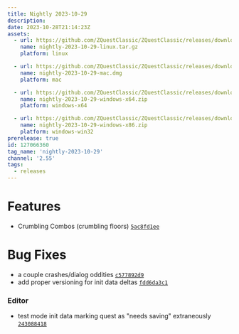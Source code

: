 ```yaml
---
title: Nightly 2023-10-29
description: 
date: 2023-10-28T21:14:23Z
assets: 
  - url: https://github.com/ZQuestClassic/ZQuestClassic/releases/download/nightly-2023-10-29/nightly-2023-10-29-linux.tar.gz
    name: nightly-2023-10-29-linux.tar.gz
    platform: linux

  - url: https://github.com/ZQuestClassic/ZQuestClassic/releases/download/nightly-2023-10-29/nightly-2023-10-29-mac.dmg
    name: nightly-2023-10-29-mac.dmg
    platform: mac

  - url: https://github.com/ZQuestClassic/ZQuestClassic/releases/download/nightly-2023-10-29/nightly-2023-10-29-windows-x64.zip
    name: nightly-2023-10-29-windows-x64.zip
    platform: windows-x64

  - url: https://github.com/ZQuestClassic/ZQuestClassic/releases/download/nightly-2023-10-29/nightly-2023-10-29-windows-x86.zip
    name: nightly-2023-10-29-windows-x86.zip
    platform: windows-win32
prerelease: true
id: 127066360
tag_name: 'nightly-2023-10-29'
channel: '2.55'
tags:
  - releases
---
```




# Features

- Crumbling Combos (crumbling floors) [`5ac8fd1ee`](https://github.com/ZQuestClassic/ZQuestClassic/commit/5ac8fd1ee4a5bccdd3fb9ac443adeb952df18633)

# Bug Fixes

- a couple crashes/dialog oddities [`c577892d9`](https://github.com/ZQuestClassic/ZQuestClassic/commit/c577892d9df760973d465a7e14d98b61c74e313b)
- add proper versioning for init data deltas [`fdd6da3c1`](https://github.com/ZQuestClassic/ZQuestClassic/commit/fdd6da3c1f746cc3d4bd892219dbd0e056f2fa7d)

### Editor

- test mode init data marking quest as "needs saving" extraneously [`243088418`](https://github.com/ZQuestClassic/ZQuestClassic/commit/243088418fa920f4b1837a30cd1f63fba668cceb)

